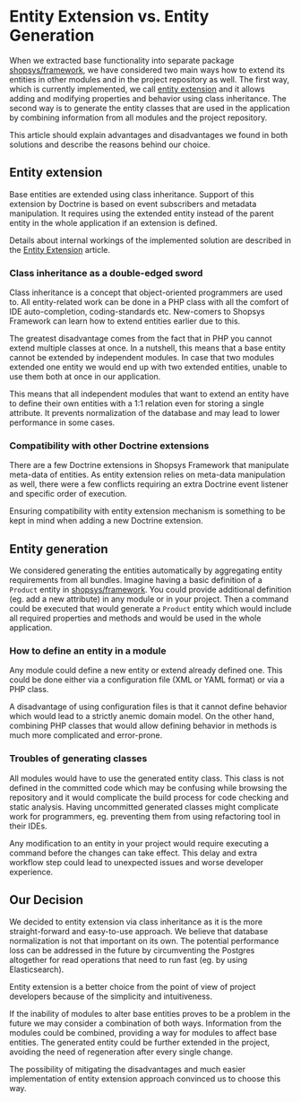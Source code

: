 # Entity Extension vs. Entity Generation

When we extracted base functionality into separate package [shopsys/framework](https://github.com/shopsys/framework), we have considered two main ways how to extend its entities in other modules and in the project repository as well.
The first way, which is currently implemented, we call [entity extension](entity-extension.md) and it allows adding and modifying properties and behavior using class inheritance.
The second way is to generate the entity classes that are used in the application by combining information from all modules and the project repository.

This article should explain advantages and disadvantages we found in both solutions and describe the reasons behind our choice.

## Entity extension

Base entities are extended using class inheritance.
Support of this extension by Doctrine is based on event subscribers and metadata manipulation.
It requires using the extended entity instead of the parent entity in the whole application if an extension is defined.

Details about internal workings of the implemented solution are described in the [Entity Extension](entity-extension.md) article.

### Class inheritance as a double-edged sword

Class inheritance is a concept that object-oriented programmers are used to.
All entity-related work can be done in a PHP class with all the comfort of IDE auto-completion, coding-standards etc.
New-comers to Shopsys Framework can learn how to extend entities earlier due to this. 

The greatest disadvantage comes from the fact that in PHP you cannot extend multiple classes at once.
In a nutshell, this means that a base entity cannot be extended by independent modules.
In case that two modules extended one entity we would end up with two extended entities, unable to use them both at once in our application.

This means that all independent modules that want to extend an entity have to define their own entities with a 1:1 relation even for storing a single attribute.
It prevents normalization of the database and may lead to lower performance in some cases.

### Compatibility with other Doctrine extensions

There are a few Doctrine extensions in Shopsys Framework that manipulate meta-data of entities.
As entity extension relies on meta-data manipulation as well, there were a few conflicts requiring an extra Doctrine event listener and specific order of execution.

Ensuring compatibility with entity extension mechanism is something to be kept in mind when adding a new Doctrine extension. 

## Entity generation

We considered generating the entities automatically by aggregating entity requirements from all bundles.
Imagine having a basic definition of a `Product` entity in [shopsys/framework](https://github.com/shopsys/framework).
You could provide additional definition (eg. add a new attribute) in any module or in your project.
Then a command could be executed that would generate a `Product` entity which would include all required properties and methods and would be used in the whole application.

### How to define an entity in a module

Any module could define a new entity or extend already defined one.
This could be done either via a configuration file (XML or YAML format) or via a PHP class.

A disadvantage of using configuration files is that it cannot define behavior which would lead to a strictly anemic domain model.
On the other hand, combining PHP classes that would allow defining behavior in methods is much more complicated and error-prone.  

### Troubles of generating classes

All modules would have to use the generated entity class.
This class is not defined in the committed code which may be confusing while browsing the repository and it would complicate the build process for code checking and static analysis.
Having uncommitted generated classes might complicate work for programmers, eg. preventing them from using refactoring tool in their IDEs.

Any modification to an entity in your project would require executing a command before the changes can take effect.
This delay and extra workflow step could lead to unexpected issues and worse developer experience.

## Our Decision

We decided to entity extension via class inheritance as it is the more straight-forward and easy-to-use approach.
We believe that database normalization is not that important on its own.
The potential performance loss can be addressed in the future by circumventing the Postgres altogether for read operations that need to run fast (eg. by using Elasticsearch).

Entity extension is a better choice from the point of view of project developers because of the simplicity and intuitiveness.

If the inability of modules to alter base entities proves to be a problem in the future we may consider a combination of both ways.
Information from the modules could be combined, providing a way for modules to affect base entities.
The generated entity could be further extended in the project, avoiding the need of regeneration after every single change.

The possibility of mitigating the disadvantages and much easier implementation of entity extension approach convinced us to choose this way. 
